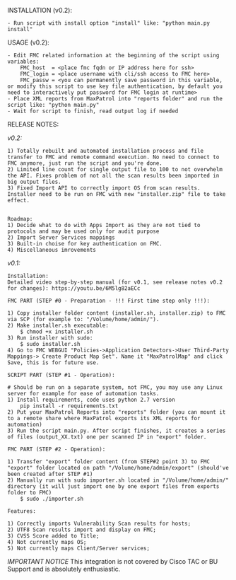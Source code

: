 

INSTALLATION (v0.2): 

	- Run script with install option "install" like: "python main.py install"
USAGE (v0.2):

    - Edit FMC related information at the beginning of the script using variables:
    	FMC_host  = <place fmc fqdn or IP address here for ssh>
		FMC_login = <place username with cli/ssh access to FMC here>
		FMC_passw = <you can permanently save password in this variable, or modify this script to use key file authentication, by default you need to interactively put password for FMC login at runtime>
	- Place XML reports from MaxPatrol into "reports folder" and run the script like: "python main.py"
	- Wait for script to finish, read output log if needed 

RELEASE NOTES:

*v0.2:*
	
	1) Totally rebuilt and automated installation process and file transfer to FMC and remote command execution. No need to connect to FMC anymore, just run the script and you're done. 
	2) Limited line count for single output file to 100 to not overwhelm the API. Fixes problem of not all the scan results been imported in big output files.
	3) Fixed Import API to correctly import OS from scan results. Installer need to be run on FMC with new "installer.zip" file to take effect.


	Roadmap:
	1) Decide what to do with Apps Import as they are not tied to protocols and may be used only for audit purpose
	2) Import Server Services mappings
	3) Built-in choise for key authentication on FMC.
	4) Miscellaneous imrovements

*v0.1:*

	Installation:
	Detailed video step-by-step manual (for v0.1, see release notes v0.2 for changes): https://youtu.be/6M5lg82aECc

	FMC PART (STEP #0 - Preparation - !!! First time step only !!!):

	1) Copy installer folder content (installer.sh, installer.zip) to FMC via SCP (for example to: "/Volume/home/admin/").
	2) Make installer.sh executable:
		$ chmod +x installer.sh
	3) Run installer with sudo:
		$ sudo installer.sh
	4) Go to FMC WEBGUI "Policies->Application Detectors->User Third-Party Mappings-> Create Product Map Set". Name it "MaxPatrolMap" and click Save, this is for future use.	

	SCRIPT PART (STEP #1 - Operation):

	# Should be run on a separate system, not FMC, you may use any Linux server for example for ease of automation tasks.
	1) Install requirements, code uses python 2.7 version
		pip install -r requirements.txt
	2) Put your MaxPatrol Reports into "reports" folder (you can mount it to a remote share where MaxPatrol exports its XML reports for automation)
	3) Run the script main.py. After script finishes, it creates a series of files (output_XX.txt) one per scanned IP in "export" folder.

	FMC PART (STEP #2 - Operation):

	1) Transfer "export" folder content (from STEP#2 point 3) to FMC "export" folder located on path "/Volume/home/admin/export" (should've been created after STEP #1)
	2) Manually run with sudo importer.sh located in "/Volume/home/admin/" directory (it will just import one by one export files from exports folder to FMC)
		$ sudo ./importer.sh

	Features:

	1) Correctly imports Vulnerability Scan results for hosts;
	2) UTF8 Scan results import and display on FMC;
	3) CVSS Score added to Title;
	4) Not currently maps OS;
	5) Not currently maps Client/Server services;

*IMPORTANT NOTICE* This integration is not covered by Cisco TAC or BU Support and is absolutely enthusiastic.